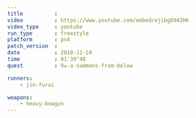 ```yaml
---
title          :
video          : https://www.youtube.com/embed/ejibgD942Hk
video_type     : youtube
run_type       : freestyle
platform       : ps4
patch_version  :
date           : 2018-11-24
time           : 01'39"48
quest          : 9★-a-summons-from-below

runners:
    - jin-furai

weapons:
    - heavy-bowgun
---
```

